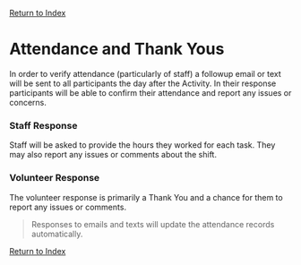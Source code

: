 [Return to Index](/docs/use_case.md)

# Attendance and Thank Yous

In order to verify attendance (particularly of staff) a followup email or text will be sent to all participants
the day after the Activity. In their response participants will be able to confirm their attendance and report 
any issues or concerns.

### Staff Response
Staff will be asked to provide the hours they worked for each task. They may also report any issues or
comments about the shift.

### Volunteer Response
The volunteer response is primarily a Thank You and a chance for them to report any issues or comments.

> Responses to emails and texts will update the attendance records automatically. 

[Return to Index](/docs/use_case.md)
